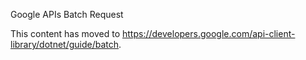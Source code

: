 Google APIs Batch Request

This content has moved to https://developers.google.com/api-client-library/dotnet/guide/batch.